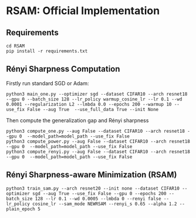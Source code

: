 # RSAM: Official Implementation

## Requirements
```
cd RSAM
pip install -r requirements.txt
```

## Rényi Sharpness Computation
Firstly run standard SGD or Adam:
```
python3 main_one.py --optimizer sgd --dataset CIFAR10 --arch resnet18 --gpu 0 --batch_size 128 --lr_policy warmup_cosine_lr --lr 0.1 --wd 0.0001 --regularization L2 --lmbda 0.0 --epochs 200 --warmup 10 --use_fix False --aug True  --use_full_data True --init None
```
Then compute the generalization gap and Rényi sharpness
```
python3 compute_one.py --aug False --dataset CIFAR10 --arch resnet18 --gpu 0  --model_path=model_path --use_fix False
python3 compute_power.py --aug False --dataset CIFAR10 --arch resnet18 --gpu 0  --model_path=model_path --use_fix False
python3 compute_renyi.py --aug False --dataset CIFAR10 --arch resnet18 --gpu 0  --model_path=model_path --use_fix False
```

## Rényi Sharpness-aware Minimization (RSAM)
```
python3 train_sam.py --arch resnet20 --init none --dataset CIFAR10 --optimizer sgd --aug True --use_fix False --gpu 0 --epochs 200 --batch_size 128 --lr 0.1 --wd 0.0005 --lmbda 0 --renyi false --lr_policy cosine_lr --sam_mode NEWRSAM --renyi_s 0.65 --alpha 1.2 --plain_epoch 5
```

